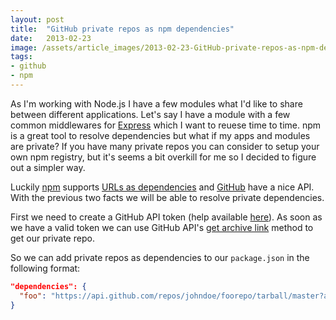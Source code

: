 ```yaml
---
layout: post
title:  "GitHub private repos as npm dependencies"
date:   2013-02-23
image: /assets/article_images/2013-02-23-GitHub-private-repos-as-npm-dependencies/octocat.jpg
tags:
- github
- npm
---
```


As I'm working with Node.js I have a few modules what I'd like to share between different applications. Let's say I have a module with a few common middlewares for [Express](http://expressjs.com) which I want to reuese time to time. npm is a great tool to resolve dependencies but what if my apps and modules are private?
If you have many private repos you can consider to setup your own npm registry,
but it's seems a bit overkill for me so I decided to figure out a simpler way.

Luckily [npm](https://npmjs.org) supports [URLs as dependencies](https://npmjs.org/doc/json.html) and [GitHub](https://github.com) have a nice API. With the previous two facts we will be able to resolve private dependencies.

First we need to create a GitHub API token (help available [here](https://help.github.com/articles/creating-an-oauth-token-for-command-line-use)). As soon as we have a valid token we can use GitHub API's [get archive link](http://developer.github.com/v3/repos/contents/#get-archive-link) method to get our private repo.

So we can add private repos as dependencies to our `package.json` in the following format:

```json
"dependencies": {
  "foo": "https://api.github.com/repos/johndoe/foorepo/tarball/master?access_token=xyz"
}
```
